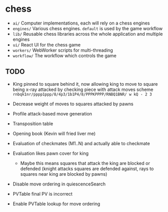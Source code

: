 # chess

- `ai/` Computer implementations, each will rely on a chess engines
- `engines/` Various chess engines. `default` is used by the game workflow
- `lib/` Reusable chess libraries across the whole application and multiple engines
- `ui/` React UI for the chess game
- `workers/` WebWorker scripts for multi-threading
- `workflow/` The workflow which controls the game

## TODO

- King pinned to square behind it, now allowing king to move to square being x-ray attacked by checking piece with attack moves scheme
`rnbqk1nr/pppp1ppp/8/4p3/1b1P4/8/PPPKPPPP/RNBQ1BNR/ w kQ - 2 3`
- Decrease weight of moves to squares attacked by pawns
- Profile attack-based move generation
- Transposition table
- Opening book (Kevin will fried liver me)
- Evaluation of checkmates (M1..N) and actually able to checkmate
- Evaluation likes pawn cover for king
  - Maybe this means squares that attack the king are blocked or defended (knight attacks squares are defended against, rays to squares near king are blocked by pawns)
- Disable move ordering in quiescenceSearch

- PVTable final PV is incorrect
- Enable PVTable lookup for move ordering
